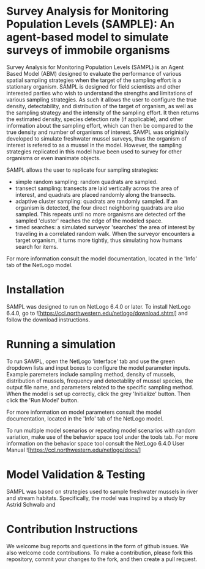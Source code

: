 # Survey Analysis for Monitoring Population Levels (SAMPLE): An agent-based model to simulate surveys of immobile organisms

Survey Analysis for Monitoring Population Levels (SAMPL) is an Agent Based Model (ABM) designed to evaluate the performance of various spatial sampling strategies when the target of the sampling effort is a stationary organism. SAMPL is designed for field scientists and other interested parties who wish to understand the strengths and limitations of various sampling strategies. As such it allows the user to configure the true density, detectability, and distribution of the target of organism, as well as the sampling strategy and the intensity of the sampling effort. It then returns the estimated density, species detection rate (if applicable), and other information about the sampling effort, which can then be compared to the true density and number of organisms of interest. SAMPL was originially developed to simulate freshwater mussel surveys, thus the organism of interest is refered to as a mussel in the model. However, the sampling strategies replicated in this model have been used to survey for other organisms or even inanimate objects. 

SAMPL allows the user to replicate four sampling strategies: 
- simple random sampling: random quadrats are sampled.
- transect sampling: transects are laid vertically across the area of interest, and quadrats are placed randomly along the transects.
- adaptive cluster sampling: quadrats are randomly sampled. If an organism is detected, the four direct neighboring quadrats are also sampled. This repeats until no more organisms are detected orf the sampled 'cluster' reaches the edge of the modeled space.
- timed searches: a simulated surveyor 'searches' the area of interest by traveling in a correlated random walk. When the surveyor encounters a target organism, it turns more tightly, thus simulating how humans search for items.

For more information consult the model documentation, located in the 'Info' tab of the NetLogo model.

# Installation

SAMPL was designed to run on NetLogo 6.4.0 or later. To install NetLogo 6.4.0, go to ![https://ccl.northwestern.edu/netlogo/download.shtml] and follow the download instructions.

# Running a simulation

To run SAMPL, open the NetLogo 'interface' tab and use the green dropdown lists and input boxes to configure the model parameter inputs. Example paremeters include sampling method, density of mussels, distribution of mussels, frequency and detectablity of mussel species, the output file name, and parameters related to the specific sampling method. When the model is set up correctly, click the grey 'Initialize' button. Then click the 'Run Model' button.

For more information on model parameters consult the model documentation, located in the 'Info' tab of the NetLogo model.

To run multiple model scenarios or repeating model scenarios with random variation, make use of the behavior space tool under the tools tab. For more information on the behavior space tool consult the NetLogo 6.4.0 User Manual ![https://ccl.northwestern.edu/netlogo/docs/]

# Model Validation & Testing

SAMPL was based on strategies used to sample freshwater mussels in river and stream habitats. Specifically, the model was inspired by a study by Astrid Schwalb and 

# Contribution Instructions

We welcome bug reports and questions in the form of github issues. We also welcome code contributions. To make a contribution, please fork this repository, commit your changes to the fork, and then create a pull request. 

